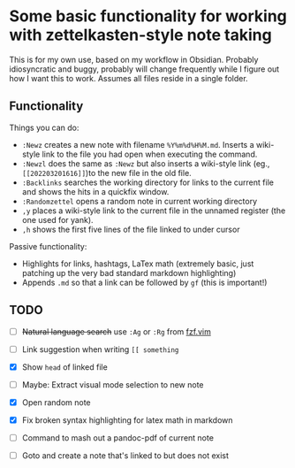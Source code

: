 # Some basic functionality for working with zettelkasten-style note taking

This is for my own use, based on my workflow in Obsidian. Probably
idiosyncratic and buggy, probably will change frequently while I figure out how
I want this to work. Assumes all files reside in a single folder.

## Functionality
Things you can do:
* `:Newz` creates a new note with filename `%Y%m%d%H%M.md`. Inserts a
  wiki-style link to the file you had open when executing the command.
* `:Newzl` does the same as `:Newz` but also inserts a wiki-style link (eg.,
  `[[202203201616]]`)to the new file in the old file.
* `:Backlinks` searches the working directory for links to the current file and
  shows the hits in a quickfix window.
* `:Randomzettel` opens a random note in current working directory
* `,y` places a wiki-style link to the current file in the unnamed register
  (the one used for yank).
* `,h` shows the first  five lines of the file linked to under cursor

Passive functionality:
* Highlights for links, hashtags, LaTex math (extremely basic, just patching up the very bad standard markdown highlighting)
* Appends `.md` so that a link can be followed by `gf` (this is important!)

## TODO
* [ ] ~~Natural language search~~ use `:Ag` or `:Rg` from
  [fzf.vim](https://github.com/junegunn/fzf.vim)
* [ ] Link suggestion when writing `[[ something`
* [x] Show `head` of linked file
* [ ] Maybe: Extract visual mode selection to new note 
* [x] Open random note
* [x] Fix broken syntax highlighting for latex math in markdown
* [ ] Command to mash out a pandoc-pdf of current note
* [ ] Goto and create a note that's linked to but does not exist

